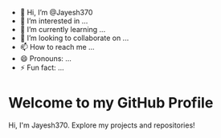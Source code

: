 - 👋 Hi, I’m @Jayesh370
- 👀 I’m interested in ...
- 🌱 I’m currently learning ...
- 💞️ I’m looking to collaborate on ...
- 📫 How to reach me ...
- 😄 Pronouns: ...
- ⚡ Fun fact: ...

<!---
Jayesh370/Jayesh370 is a ✨ special ✨ repository because its `README.md` (this file) appears on your GitHub profile.
You can click the Preview link to take a look at your changes.
--->
<meta name="google-site-verification" content="MRYLxonSTMDhFNQAM20thtnq6qjcNmgc95NDhrpB3d0" />

# Welcome to my GitHub Profile
Hi, I'm Jayesh370. Explore my projects and repositories!
